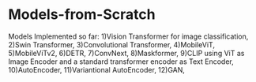# Models-from-Scratch

Models Implemented so far:
1)Vision Transformer for image classification,
2)Swin Transformer,
3)Convolutional Transformer,
4)MobileViT,
5)MobileViTv2,
6)DETR,
7)ConvNext,
8)Maskformer,
9)CLIP using ViT as Image Encoder and a standard transformer encoder as Text Encoder,
10)AutoEncoder,
11)Variantional AutoEncoder,
12)GAN,